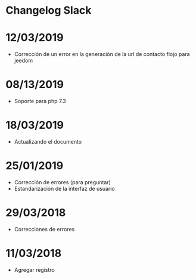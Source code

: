 # Changelog Slack

# 12/03/2019

- Corrección de un error en la generación de la url de contacto flojo para jeedom

# 08/13/2019

- Soporte para php 7.3

# 18/03/2019

- Actualizando el documento

# 25/01/2019

- Corrección de errores (para preguntar)
- Estandarización de la interfaz de usuario

# 29/03/2018

- Correcciones de errores

# 11/03/2018

- Agregar registro
